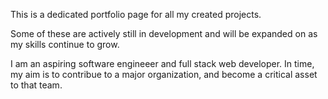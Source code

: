 This is a dedicated portfolio page for all my created projects. 

Some of these are actively still in development and will be expanded on as my skills continue to grow.

I am an aspiring software engineeer and full stack web developer. In time, my aim is to contribue to a major organization, and become a critical asset to that team.
